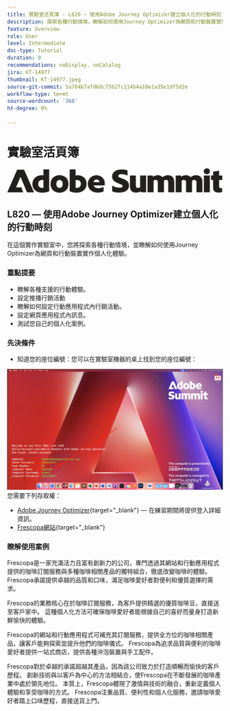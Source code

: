 ```yaml
---
title: 實驗室活頁簿 — L820 — 使用Adobe Journey Optimizer建立個人化的行動時刻
description: 探索各種行動情境，瞭解如何使用Journey Optimizer為網頁和行動裝置實施個人化體驗。
feature: Overview
role: User
level: Intermediate
doc-type: Tutorial
duration: 0
recommendations: noDisplay, noCatalog
jira: KT-14977
thumbnail: KT-14977.jpeg
source-git-commit: 5a784b7afd6dc75b2fc114b4a10e1a35e1df5d2e
workflow-type: tm+mt
source-wordcount: '368'
ht-degree: 0%

---
```



# 實驗室活頁簿

![Adobe Summit — 替代文字](/help/summit/l820-lab-workbook/assets/adobe-summit.png "Adobe Summit")


## L820 — 使用Adobe Journey Optimizer建立個人化的行動時刻

在這個實作實驗室中，您將探索各種行動情境，並瞭解如何使用Journey Optimizer為網頁和行動裝置實作個人化體驗。

### 重點提要

* 瞭解各種支援的行動體驗。
* 設定推播行銷活動
* 瞭解如何設定行動應用程式內行銷活動。
* 設定網頁應用程式內訊息。
* 測試您自己的個人化案例。

### 先決條件

* 知道您的座位編號：您可以在實驗室機器的桌上找到您的座位編號：

![座位編號](/help/summit/l820-lab-workbook/assets/locate-seat-number.png)
您需要下列存取權：

* [Adobe Journey Optimizer](https://experience.adobe.com/#/@techmarketingdemos/sname:summit-ajo-lab/journey-optimizer/home){target="_blank"}   — 在練習期間將提供登入詳細資訊。
* [Frescopa網站](https://dsn.adobe.com/web/adobe-summit-2024/home){target="_blank"}


### 瞭解使用案例

Frescopa是一家充滿活力且富有創新力的公司，專門透過其網站和行動應用程式提供的咖啡訂閱服務與多種咖啡相關產品的獨特組合，徹底改變咖啡的體驗。 Frescopa承諾提供卓越的品質和口味，滿足咖啡愛好者對便利和優質選擇的需求。

Frescopa的業務核心在於咖啡訂閱服務，為客戶提供精選的優質咖啡豆，直接送至客戶家中。 這種個人化方法可確保咖啡愛好者能根據自己的喜好而量身打造新鮮愉快的體驗。

Frescopa的網站和行動應用程式可補充其訂閱服務，提供全方位的咖啡相關產品，讓客戶能夠探索並提升他們的咖啡儀式。 Frescopa為追求品質與便利的咖啡愛好者提供一站式商店，提供各種沖泡裝置與手工配件。

Frescopa對於卓越的承諾超越其產品，因為該公司致力於打造順暢而愉快的客戶歷程。 創新技術與以客戶為中心的方法相結合，使Frescopa在不斷發展的咖啡產業中處於領先地位。
本質上，Frescopa體現了激情與技術的融合，重新定義個人體驗和享受咖啡的方式。 Frescopa注重品質、便利性和個人化服務，邀請咖啡愛好者踏上口味歷程，直接送貨上門。



